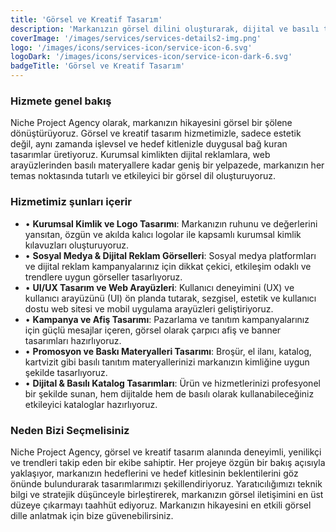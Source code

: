 ```yaml
---
title: 'Görsel ve Kreatif Tasarım'
description: 'Markanızın görsel dilini oluşturarak, dijital ve basılı tüm platformlarda akılda kalıcı, estetik ve etkili tasarımlar sunuyoruz.'
coverImage: '/images/services/services-details2-img.png'
logo: '/images/icons/services-icon/service-icon-6.svg'
logoDark: '/images/icons/services-icon/service-icon-dark-6.svg'
badgeTitle: 'Görsel ve Kreatif Tasarım'
---
```


### Hizmete genel bakış

Niche Project Agency olarak, markanızın hikayesini görsel bir şölene dönüştürüyoruz. Görsel ve kreatif tasarım hizmetimizle, sadece estetik değil, aynı zamanda işlevsel ve hedef kitlenizle duygusal bağ kuran tasarımlar üretiyoruz. Kurumsal kimlikten dijital reklamlara, web arayüzlerinden basılı materyallere kadar geniş bir yelpazede, markanızın her temas noktasında tutarlı ve etkileyici bir görsel dil oluşturuyoruz.

### Hizmetimiz şunları içerir

- • **Kurumsal Kimlik ve Logo Tasarımı**: Markanızın ruhunu ve değerlerini yansıtan, özgün ve akılda kalıcı logolar ile kapsamlı kurumsal kimlik kılavuzları oluşturuyoruz.
- • **Sosyal Medya & Dijital Reklam Görselleri**: Sosyal medya platformları ve dijital reklam kampanyalarınız için dikkat çekici, etkileşim odaklı ve trendlere uygun görseller tasarlıyoruz.
- • **UI/UX Tasarım ve Web Arayüzleri**: Kullanıcı deneyimini (UX) ve kullanıcı arayüzünü (UI) ön planda tutarak, sezgisel, estetik ve kullanıcı dostu web sitesi ve mobil uygulama arayüzleri geliştiriyoruz.
- • **Kampanya ve Afiş Tasarımı**: Pazarlama ve tanıtım kampanyalarınız için güçlü mesajlar içeren, görsel olarak çarpıcı afiş ve banner tasarımları hazırlıyoruz.
- • **Promosyon ve Baskı Materyalleri Tasarımı**: Broşür, el ilanı, katalog, kartvizit gibi basılı tanıtım materyallerinizi markanızın kimliğine uygun şekilde tasarlıyoruz.
- • **Dijital & Basılı Katalog Tasarımları**: Ürün ve hizmetlerinizi profesyonel bir şekilde sunan, hem dijitalde hem de basılı olarak kullanabileceğiniz etkileyici kataloglar hazırlıyoruz.

### Neden Bizi Seçmelisiniz

Niche Project Agency, görsel ve kreatif tasarım alanında deneyimli, yenilikçi ve trendleri takip eden bir ekibe sahiptir. Her projeye özgün bir bakış açısıyla yaklaşıyor, markanızın hedeflerini ve hedef kitlesinin beklentilerini göz önünde bulundurarak tasarımlarımızı şekillendiriyoruz. Yaratıcılığımızı teknik bilgi ve stratejik düşünceyle birleştirerek, markanızın görsel iletişimini en üst düzeye çıkarmayı taahhüt ediyoruz. Markanızın hikayesini en etkili görsel dille anlatmak için bize güvenebilirsiniz.